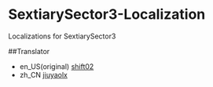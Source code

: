 # SextiarySector3-Localization
Localizations for SextiarySector3

##Translator
 - en_US(original)  [shift02](https://github.com/shift02)
 - zh_CN  [jiuyaolx](https://github.com/jiuyaolx)
